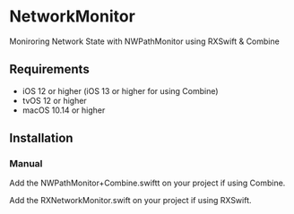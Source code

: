 # NetworkMonitor

Moniroring Network State with NWPathMonitor using RXSwift & Combine


## Requirements

- iOS 12 or higher (iOS 13 or higher for using Combine)
- tvOS 12 or higher
- macOS 10.14 or higher

## Installation

### Manual

Add the NWPathMonitor+Combine.swiftt on your project if using Combine.

Add the RXNetworkMonitor.swift on your project if using RXSwift.
